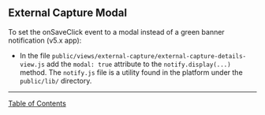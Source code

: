 ## External Capture Modal

To set the onSaveClick event to a modal instead of a green banner notification (v5.x app):
- In the file `public/views/external-capture/external-capture-details-view.js` add the `modal: true` attribute to the `notify.display(...)` method. The `notify.js` file is a utility found in the platform under the `public/lib/` directory.

***
[Table of Contents](../README.md)
